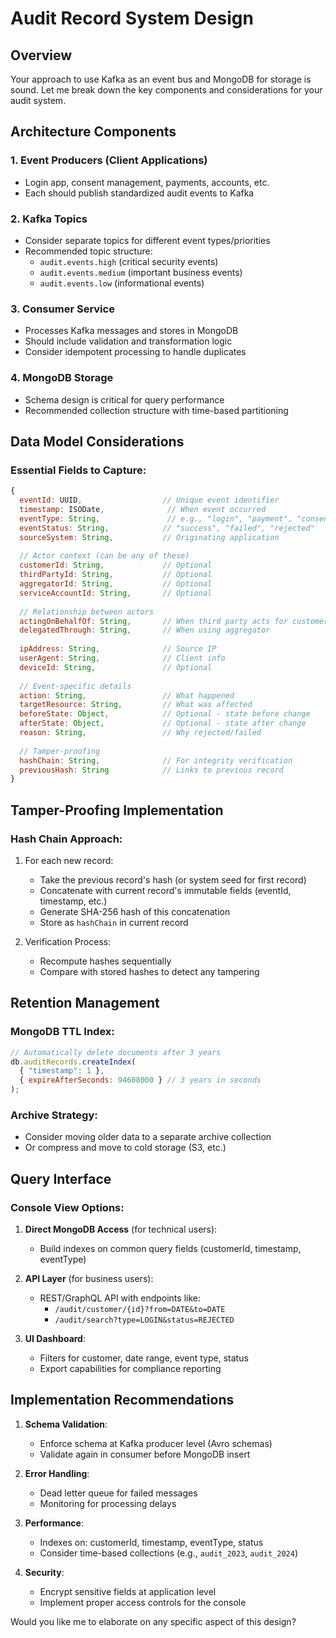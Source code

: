 # Audit Record System Design

## Overview
Your approach to use Kafka as an event bus and MongoDB for storage is sound. Let me break down the key components and considerations for your audit system.

## Architecture Components

### 1. Event Producers (Client Applications)
- Login app, consent management, payments, accounts, etc.
- Each should publish standardized audit events to Kafka

### 2. Kafka Topics
- Consider separate topics for different event types/priorities
- Recommended topic structure:
  - `audit.events.high` (critical security events)
  - `audit.events.medium` (important business events)
  - `audit.events.low` (informational events)

### 3. Consumer Service
- Processes Kafka messages and stores in MongoDB
- Should include validation and transformation logic
- Consider idempotent processing to handle duplicates

### 4. MongoDB Storage
- Schema design is critical for query performance
- Recommended collection structure with time-based partitioning

## Data Model Considerations

### Essential Fields to Capture:
```javascript
{
  eventId: UUID,                  // Unique event identifier
  timestamp: ISODate,              // When event occurred
  eventType: String,               // e.g., "login", "payment", "consent_change"
  eventStatus: String,            // "success", "failed", "rejected"
  sourceSystem: String,           // Originating application
  
  // Actor context (can be any of these)
  customerId: String,             // Optional
  thirdPartyId: String,           // Optional
  aggregatorId: String,           // Optional
  serviceAccountId: String,       // Optional
  
  // Relationship between actors
  actingOnBehalfOf: String,       // When third party acts for customer
  delegatedThrough: String,       // When using aggregator
  
  ipAddress: String,              // Source IP
  userAgent: String,              // Client info
  deviceId: String,               // Optional
  
  // Event-specific details
  action: String,                 // What happened
  targetResource: String,         // What was affected
  beforeState: Object,            // Optional - state before change
  afterState: Object,             // Optional - state after change
  reason: String,                 // Why rejected/failed
  
  // Tamper-proofing
  hashChain: String,              // For integrity verification
  previousHash: String            // Links to previous record
}
```

## Tamper-Proofing Implementation

### Hash Chain Approach:
1. For each new record:
   - Take the previous record's hash (or system seed for first record)
   - Concatenate with current record's immutable fields (eventId, timestamp, etc.)
   - Generate SHA-256 hash of this concatenation
   - Store as `hashChain` in current record

2. Verification Process:
   - Recompute hashes sequentially
   - Compare with stored hashes to detect any tampering

## Retention Management

### MongoDB TTL Index:
```javascript
// Automatically delete documents after 3 years
db.auditRecords.createIndex(
  { "timestamp": 1 },
  { expireAfterSeconds: 94608000 } // 3 years in seconds
);
```

### Archive Strategy:
- Consider moving older data to a separate archive collection
- Or compress and move to cold storage (S3, etc.)

## Query Interface

### Console View Options:
1. **Direct MongoDB Access** (for technical users):
   - Build indexes on common query fields (customerId, timestamp, eventType)
   
2. **API Layer** (for business users):
   - REST/GraphQL API with endpoints like:
     - `/audit/customer/{id}?from=DATE&to=DATE`
     - `/audit/search?type=LOGIN&status=REJECTED`

3. **UI Dashboard**:
   - Filters for customer, date range, event type, status
   - Export capabilities for compliance reporting

## Implementation Recommendations

1. **Schema Validation**:
   - Enforce schema at Kafka producer level (Avro schemas)
   - Validate again in consumer before MongoDB insert

2. **Error Handling**:
   - Dead letter queue for failed messages
   - Monitoring for processing delays

3. **Performance**:
   - Indexes on: customerId, timestamp, eventType, status
   - Consider time-based collections (e.g., `audit_2023`, `audit_2024`)

4. **Security**:
   - Encrypt sensitive fields at application level
   - Implement proper access controls for the console

Would you like me to elaborate on any specific aspect of this design?
